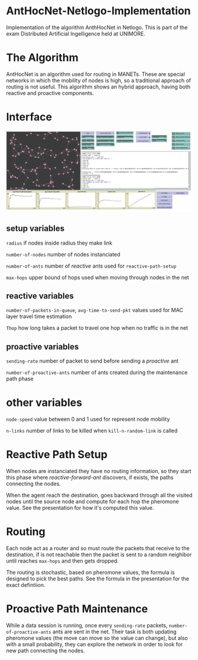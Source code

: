 # AntHocNet-Netlogo-Implementation
Implementation of the algorithm AnthHocNet in Netlogo. This is part of the exam Distributed Artificial Ingelligence held at UNIMORE.

# The Algorithm
AntHocNet is an algorithm used for routing in MANETs. These are special networks in which the mobility of nodes is high, so a traditional approach of routing is not useful.
This algorithm shows an hybrid approach, having both reactive and proactive components.

# Interface
<!--insert image of interface-->
![program interface](/docs/anthocnet-interface.png)

## setup variables
`radius` if nodes inside radius they make link

`number-of-nodes`   number of nodes instanciated

`number-of-ants`    number of _reactive_ ants used for `reactive-path-setup`

`max-hops`  upper bound of hops used when moving through nodes in the net

## reactive variables
`number-of-packets-in-queue`, `avg-time-to-send-pkt`    values used for MAC layer travel time estimation

`Thop`  how long takes a packet to travel one hop when no traffic is in the net

## proactive variables
`sending-rate`  number of packet to send before sending a _proactive_ ant

`number-of-proactive-ants`  number of ants created during the maintenance path phase

# other variables
`node-speed`    value between 0 and 1 used for represent node mobility

`n-links`   number of links to be killed when `kill-n-random-link` is called

# Reactive Path Setup
When nodes are instanciated they have no routing information, so they start this phase where _reactive-forward-ant_ discovers, if exists, the paths connecting the nodes.

When the agent reach the destination, goes backward through all the visited nodes until the source node and compute for each hop the pheromone value. See the presentation for how it's computed this value.

# Routing
Each node act as a router and so must route the packets that receive to the destination, if is not reachable then the packet is sent to a random neighibor until reaches `max-hops` and then gets dropped.

The routing is stochastic, based on pheromone values, the formula is designed to pick the best paths. See the formula in the presentation for the exact defintiion.

# Proactive Path Maintenance
While a data session is running, once every `sending-rate` packets, `number-of-proactive-ants` ants are sent in the net.
Their task is both updating pheromone values (the move can move so the value can change), but also with a small probability, they can explore the network in order to look for new path connecting the nodes.

